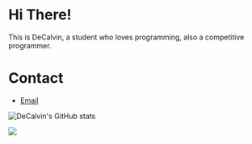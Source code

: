 # Hi There!
This is DeCalvin, a student who loves programming, also a competitive programmer.

# Contact
- [Email](decalvin2006@outlook.com)

![DeCalvin's GitHub stats](https://github-readme-stats.vercel.app/api?username=DeCalvin2006&show_icons=true)

![](https://github-readme-stats.vercel.app/api/top-langs/?username=DeCalvin2006&layout=compact)
